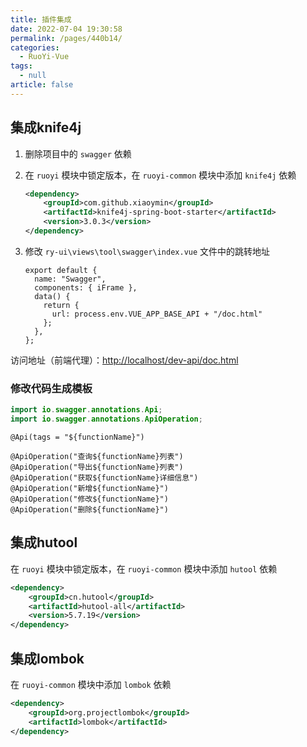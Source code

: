 ```yaml
---
title: 插件集成
date: 2022-07-04 19:30:58
permalink: /pages/440b14/
categories: 
  - RuoYi-Vue
tags: 
  - null
article: false
---
```


## 集成knife4j

1. 删除项目中的 `swagger` 依赖

2. 在 `ruoyi` 模块中锁定版本，在 `ruoyi-common` 模块中添加 `knife4j` 依赖

   ```xml
   <dependency>
       <groupId>com.github.xiaoymin</groupId>
       <artifactId>knife4j-spring-boot-starter</artifactId>
       <version>3.0.3</version>
   </dependency>
   ```
   
3. 修改 `ry-ui\views\tool\swagger\index.vue` 文件中的跳转地址

   ```vue {6}
   export default {
     name: "Swagger",
     components: { iFrame },
     data() {
       return {
         url: process.env.VUE_APP_BASE_API + "/doc.html"
       };
     },
   };
   ```

访问地址（前端代理）：[http://localhost/dev-api/doc.html](http://localhost/dev-api/doc.html)

### 修改代码生成模板

```java
import io.swagger.annotations.Api;
import io.swagger.annotations.ApiOperation;
```

```vm
@Api(tags = "${functionName}")

@ApiOperation("查询${functionName}列表")
@ApiOperation("导出${functionName}列表")
@ApiOperation("获取${functionName}详细信息")
@ApiOperation("新增${functionName}")
@ApiOperation("修改${functionName}")
@ApiOperation("删除${functionName}")
```

## 集成hutool

在 `ruoyi` 模块中锁定版本，在 `ruoyi-common` 模块中添加 `hutool` 依赖

```xml
<dependency>
    <groupId>cn.hutool</groupId>
    <artifactId>hutool-all</artifactId>
    <version>5.7.19</version>
</dependency>
```

## 集成lombok

在 `ruoyi-common` 模块中添加 `lombok` 依赖

```xml
<dependency>
    <groupId>org.projectlombok</groupId>
    <artifactId>lombok</artifactId>
</dependency>
```

